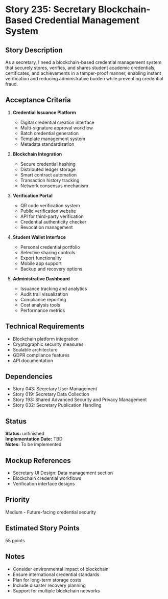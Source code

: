 # Story 235: Secretary Blockchain-Based Credential Management System

## Story Description
As a secretary, I need a blockchain-based credential management system that securely stores, verifies, and shares student academic credentials, certificates, and achievements in a tamper-proof manner, enabling instant verification and reducing administrative burden while preventing credential fraud.

## Acceptance Criteria
1. **Credential Issuance Platform**
   - Digital credential creation interface
   - Multi-signature approval workflow
   - Batch credential generation
   - Template management system
   - Metadata standardization

2. **Blockchain Integration**
   - Secure credential hashing
   - Distributed ledger storage
   - Smart contract automation
   - Transaction history tracking
   - Network consensus mechanism

3. **Verification Portal**
   - QR code verification system
   - Public verification website
   - API for third-party verification
   - Credential authenticity checker
   - Revocation management

4. **Student Wallet Interface**
   - Personal credential portfolio
   - Selective sharing controls
   - Export functionality
   - Mobile app support
   - Backup and recovery options

5. **Administrative Dashboard**
   - Issuance tracking and analytics
   - Audit trail visualization
   - Compliance reporting
   - Cost analysis tools
   - Performance metrics

## Technical Requirements
- Blockchain platform integration
- Cryptographic security measures
- Scalable architecture
- GDPR compliance features
- API documentation

## Dependencies
- Story 043: Secretary User Management
- Story 019: Secretary Data Collection
- Story 193: Shared Advanced Security and Privacy Management
- Story 032: Secretary Publication Handling


## Status
**Status:** unfinished  
**Implementation Date:** TBD  
**Notes:** To be implemented
## Mockup References
- Secretary UI Design: Data management section
- Blockchain credential workflows
- Verification interface designs

## Priority
Medium - Future-facing credential security

## Estimated Story Points
55 points

## Notes
- Consider environmental impact of blockchain
- Ensure international credential standards
- Plan for long-term storage costs
- Include disaster recovery planning
- Support for multiple blockchain networks